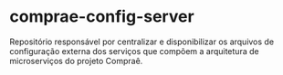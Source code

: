# comprae-config-server
Repositório responsável por centralizar e disponibilizar os arquivos de configuração externa dos serviços que compõem a arquitetura de microserviços do projeto Compraê.
